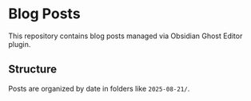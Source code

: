 # Blog Posts

This repository contains blog posts managed via Obsidian Ghost Editor plugin.

## Structure

Posts are organized by date in folders like `2025-08-21/`.
